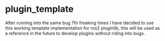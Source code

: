 # plugin_template
After running into the same bug 7th freaking times I have decided to use this working template implementation for ros2 pluginlib, this will be used as a reference in the future to develop plugins without riding into bugs.

